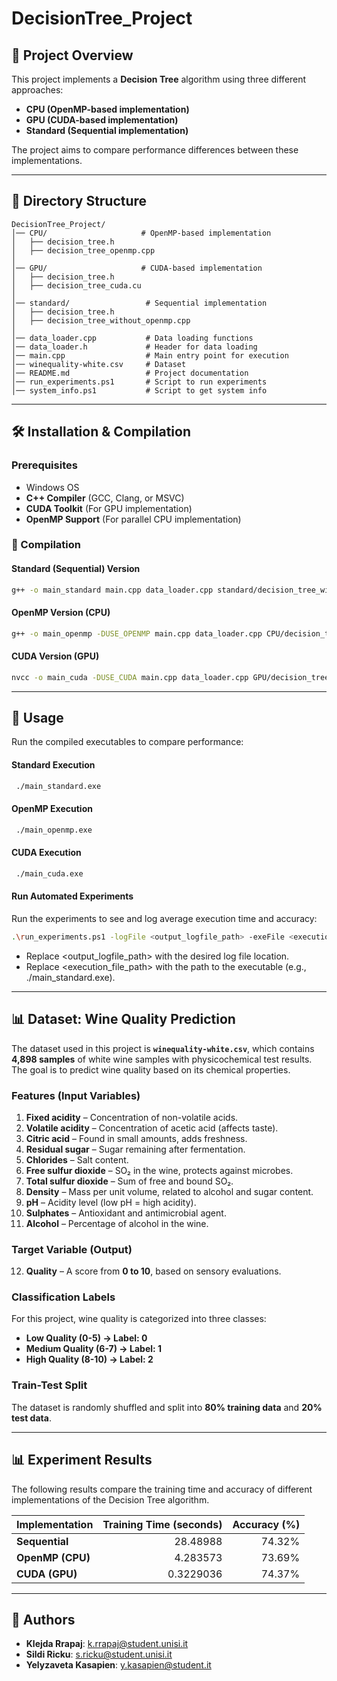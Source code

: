 # DecisionTree_Project

## 📌 Project Overview

This project implements a **Decision Tree** algorithm using three different approaches:

- **CPU (OpenMP-based implementation)**
- **GPU (CUDA-based implementation)**
- **Standard (Sequential implementation)**

The project aims to compare performance differences between these implementations.

---

## 📁 Directory Structure
```
DecisionTree_Project/
│── CPU/                     # OpenMP-based implementation
│   ├── decision_tree.h
│   ├── decision_tree_openmp.cpp
│
│── GPU/                     # CUDA-based implementation
│   ├── decision_tree.h
│   ├── decision_tree_cuda.cu
│
│── standard/                 # Sequential implementation
│   ├── decision_tree.h
│   ├── decision_tree_without_openmp.cpp
│
│── data_loader.cpp           # Data loading functions
│── data_loader.h             # Header for data loading
│── main.cpp                  # Main entry point for execution
│── winequality-white.csv     # Dataset 
│── README.md                 # Project documentation
│── run_experiments.ps1       # Script to run experiments
│── system_info.ps1           # Script to get system info
```
---

## 🛠️ Installation & Compilation

### Prerequisites

- Windows OS
- **C++ Compiler** (GCC, Clang, or MSVC)
- **CUDA Toolkit** (For GPU implementation)
- **OpenMP Support** (For parallel CPU implementation)

### 🔨 Compilation

#### **Standard (Sequential) Version**
```sh
g++ -o main_standard main.cpp data_loader.cpp standard/decision_tree_without_openmp.cpp
```

#### **OpenMP Version (CPU)**
```sh
g++ -o main_openmp -DUSE_OPENMP main.cpp data_loader.cpp CPU/decision_tree_openmp.cpp -fopenmp
```

#### **CUDA Version (GPU)**
```sh
nvcc -o main_cuda -DUSE_CUDA main.cpp data_loader.cpp GPU/decision_tree_cuda.cu
```

---

##  🚀 Usage
Run the compiled executables to compare performance:

#### **Standard Execution**
```sh
 ./main_standard.exe
 ```
#### **OpenMP Execution**
```sh
 ./main_openmp.exe
 ```
#### **CUDA Execution**
```sh
 ./main_cuda.exe
 ```

#### **Run Automated Experiments**
Run the experiments to see and log average execution time and accuracy:

```sh
.\run_experiments.ps1 -logFile <output_logfile_path> -exeFile <execution_file_path>
 ```

- Replace <output_logfile_path> with the desired log file location.
- Replace <execution_file_path> with the path to the executable (e.g., ./main_standard.exe). 
---

## 📊 Dataset: **Wine Quality Prediction**

The dataset used in this project is **`winequality-white.csv`**, which contains **4,898 samples** of white wine samples with physicochemical test results. The goal is to predict wine quality based on its chemical properties.

### **Features (Input Variables)**
1. **Fixed acidity** – Concentration of non-volatile acids.
2. **Volatile acidity** – Concentration of acetic acid (affects taste).
3. **Citric acid** – Found in small amounts, adds freshness.
4. **Residual sugar** – Sugar remaining after fermentation.
5. **Chlorides** – Salt content.
6. **Free sulfur dioxide** – SO₂ in the wine, protects against microbes.
7. **Total sulfur dioxide** – Sum of free and bound SO₂.
8. **Density** – Mass per unit volume, related to alcohol and sugar content.
9. **pH** – Acidity level (low pH = high acidity).
10. **Sulphates** – Antioxidant and antimicrobial agent.
11. **Alcohol** – Percentage of alcohol in the wine.

### **Target Variable (Output)**
12. **Quality** – A score from **0 to 10**, based on sensory evaluations.

### **Classification Labels**
For this project, wine quality is categorized into three classes:
- **Low Quality (0-5) → Label: 0**
- **Medium Quality (6-7) → Label: 1**
- **High Quality (8-10) → Label: 2**

### **Train-Test Split**
The dataset is randomly shuffled and split into **80% training data** and **20% test data**.

---

## 📊 Experiment Results

The following results compare the training time and accuracy of different implementations of the Decision Tree algorithm.

| Implementation       | Training Time (seconds) | Accuracy (%)  |
|----------------------|----------------------:|-------------:|
| **Sequential**       | 28.48988              | 74.32%       |
| **OpenMP (CPU)**     | 4.283573              | 73.69%       |
| **CUDA (GPU)**       | 0.3229036             | 74.37%       |


---
## 📌 Authors
- **Klejda Rrapaj**: k.rrapaj@student.unisi.it
- **Sildi Ricku**: s.ricku@student.unisi.it
- **Yelyzaveta Kasapien**: y.kasapien@student.it
